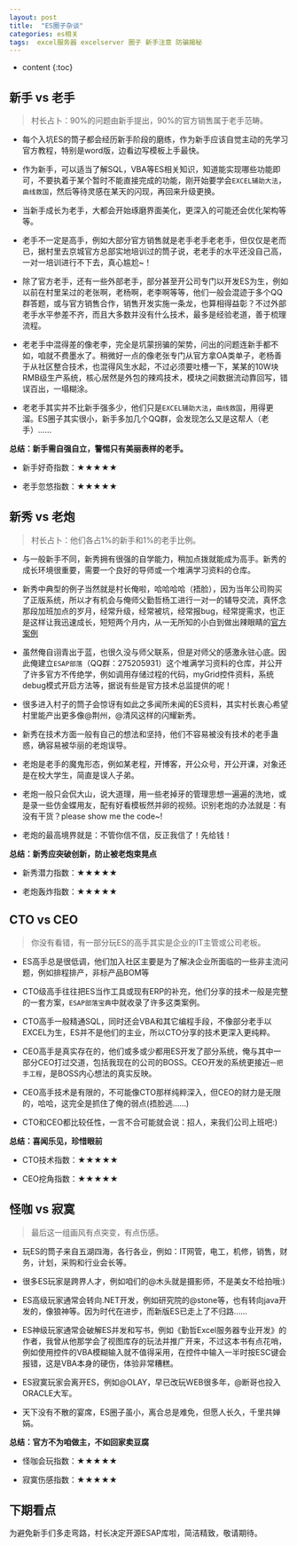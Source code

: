 ```yaml
---
layout: post
title:  "ES圈子杂谈"
categories: es相关
tags:  excel服务器 excelserver 圈子 新手注意 防骗揭秘
---
```



* content
{:toc}

## 新手 vs 老手

> 村长占卜：90%的问题由新手提出，90%的官方销售属于老手范畴。

* 每个入坑ES的筒子都会经历新手阶段的磨练，作为新手应该自觉主动的先学习官方教程，特别是word版，边看边写模板上手最快。

* 作为新手，可以适当了解SQL，VBA等ES相关知识，知道能实现哪些功能即可，不要执着于某个暂时不能直接完成的功能，刚开始要学会`EXCEL辅助大法`，`曲线救国`，然后等待灵感在某天的闪现，再回来升级更换。

* 当新手成长为老手，大都会开始琢磨界面美化，更深入的可能还会优化架构等等。

* 老手不一定是高手，例如大部分官方销售就是老手老手老老手，但仅仅是老而已，据村里去京城官方总部实地培训过的筒子说，老老手的水平还没自己高，一对一培训进行不下去，真心尴尬~！

* 除了官方老手，还有一些外部老手，部分甚至开公司专门以开发ES为生，例如以前在村里呆过的老张啊，老杨啊，老李啊等等，他们一般会混迹于多个QQ群答题，或与官方销售合作，销售开发实施一条龙，也算相得益彰？不过外部老手水平参差不齐，而且大多数并没有什么技术，最多是经验老道，善于梳理流程。

* 老老手中混得差的像老李，完全是坑蒙拐骗的架势，问出的问题连新手都不如，咱就不费墨水了。稍微好一点的像老张专门从官方拿OA类单子，老杨善于从社区整合技术，也混得风生水起，不过必须要吐槽一下，某某的10W块RMB级生产系统，核心居然是外包的辣鸡技术，模块之间数据流动靠回写，错误百出，一塌糊涂。

* 老老手其实并不比新手强多少，他们只是`EXCEL辅助大法`，`曲线救国`，用得更溜。ES圈子其实很小，新手多加几个QQ群，会发现怎么又是这帮人（老手）……

**总结：新手需自强自立，警惕只有美丽表样的老手。**

 * 新手好奇指数：★★★★★

 * 老手忽悠指数：★★★★★

## 新秀 vs 老炮

> 村长占卜：他们各占1%的新手和1%的老手比例。

* 与一般新手不同，新秀拥有很强的自学能力，稍加点拨就能成为高手。新秀的成长环境很重要，需要一个良好的导师或一个堆满学习资料的仓库。

* 新秀中典型的例子当然就是村长俺啦，哈哈哈哈（捂脸），因为当年公司购买了正版系统，所以才有机会与俺师父勤哲杨工进行一对一的辅导交流，真怀念那段加班加点的岁月，经常升级，经常被坑，经常报bug，经常提需求，也正是这样让我迅速成长，短短两个月内，从一无所知的小白到做出辣眼睛的[官方案例](http://www.qinzhe.com/chinese/case/nbfbdc.htm)

* 虽然俺自诩青出于蓝，也很久没与师父联系，但是对师父的感激永驻心底。因此俺建立`ESAP部落`（QQ群：275205931）这个堆满学习资料的仓库，并公开了许多官方不传绝学，例如调用存储过程的代码，myGrid控件资料，系统debug模式开启方法等，据说有些是官方技术总监提供的呢！

* 很多进入村子的筒子会惊讶有如此之多闻所未闻的ES资料，其实村长衷心希望村里能产出更多像@荆州，@清风这样的闪耀新秀。

* 新秀在技术方面一般有自己的想法和坚持，他们不容易被没有技术的老手蛊惑，确容易被华丽的老炮误导。

* 老炮是老手的魔鬼形态，例如某老程，开博客，开公众号，开公开课，对象还是在校大学生，简直是误人子弟。

* 老炮一般只会侃大山，说大道理，用一些老掉牙的管理思想一遍遍的洗地，或是录一些仿金蝶用友，配有好看模板然并卵的视频。识别老炮的办法就是：有没有干货？please show me the code~!

* 老炮的最高境界就是：不管你信不信，反正我信了！先给钱！

**总结：新秀应突破创新，防止被老炮束晃点**

 * 新秀潜力指数：★★★★★

 * 老炮轰炸指数：★★★★★

## CTO vs CEO

> 你没有看错，有一部分玩ES的高手其实是企业的IT主管或公司老板。

* ES高手总是很低调，他们加入社区主要是为了解决企业所面临的一些非主流问题，例如排程排产，非标产品BOM等

* CTO级高手往往把ES当作工具或现有ERP的补充，他们分享的技术一般是完整的一套方案，`ESAP部落宝典`中就收录了许多这类案例。

* CTO高手一般精通SQL，同时还会VBA和其它编程手段，不像部分老手以EXCEL为生，ES并不是他们的主业，所以CTO分享的技术更深入更纯粹。

* CEO高手是真实存在的，他们或多或少都用ES开发了部分系统，俺与其中一部分CEO打过交道，包括我现在的公司的BOSS。CEO开发的系统更接近`一把手工程`，是BOSS内心想法的真实反映。

* CEO高手技术是有限的，不可能像CTO那样纯粹深入，但CEO的财力是无限的，哈哈，这完全是抓住了俺的弱点(捂脸逃……)

* CTO和CEO都比较任性，一言不合可能就会说：招人，来我们公司上班吧:)

**总结：喜闻乐见，珍惜眼前**

 * CTO技术指数：★★★★★

 * CEO挖角指数：★★★★★

## 怪咖 vs 寂寞

> 最后这一组画风有点突变，有点伤感。

* 玩ES的筒子来自五湖四海，各行各业，例如：IT网管，电工，机修，销售，财务，计划，采购和行业会长等。

* 很多ES玩家是跨界人才，例如咱们的@木头就是摄影师，不是美女不给拍哦:)

* ES高级玩家通常会转向.NET开发，例如研究院的@stone等，也有转向java开发的，像狼神等。因为时代在进步，而新版ES已走上了不归路……

* ES神级玩家通常会破解ES并发和写书，例如《勤哲Excel服务器专业开发》的作者，我曾从他那学会了视图库存的玩法并推广开来，不过这本书有点花哨，例如使用控件的VBA模糊输入就不值得采用，在控件中输入一半时按ESC键会报错，这是VBA本身的硬伤，体验非常糟糕。

* ES寂寞玩家会离开ES，例如@OLAY，早已改玩WEB很多年，@断哥也投入ORACLE大军。

* 天下没有不散的宴席，ES圈子虽小，离合总是难免，但愿人长久，千里共婵娟。

**总结：官方不为咱做主，不如回家卖豆腐**

 * 怪咖会玩指数：★★★★★

 * 寂寞伤感指数：★★★★★  

## 下期看点
为避免新手们多走弯路，村长决定开源ESAP库啦，简洁精致，敬请期待。
